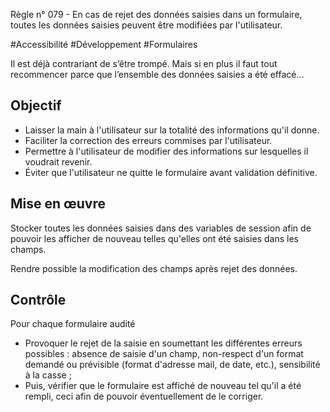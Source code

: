 
Règle n° 079  - En cas de rejet des données saisies dans un formulaire, toutes les données saisies peuvent être modifiées par l'utilisateur.

#Accessibilité #Développement #Formulaires

Il est déjà contrariant de s’être trompé. Mais si en plus il faut tout recommencer parce que l’ensemble des données saisies a été effacé…

Objectif
--------

*   Laisser la main à l'utilisateur sur la totalité des informations qu'il donne.
*   Faciliter la correction des erreurs commises par l'utilisateur.
*   Permettre à l'utilisateur de modifier des informations sur lesquelles il voudrait revenir.
*   Éviter que l'utilisateur ne quitte le formulaire avant validation définitive.

Mise en œuvre
-------------

Stocker toutes les données saisies dans des variables de session afin de pouvoir les afficher de nouveau telles qu'elles ont été saisies dans les champs.

Rendre possible la modification des champs après rejet des données.

Contrôle
--------

Pour chaque formulaire audité

*   Provoquer le rejet de la saisie en soumettant les différentes erreurs possibles : absence de saisie d'un champ, non-respect d'un format demandé ou prévisible (format d'adresse mail, de date, etc.), sensibilité à la casse ;
*   Puis, vérifier que le formulaire est affiché de nouveau tel qu'il a été rempli, ceci afin de pouvoir éventuellement de le corriger.
